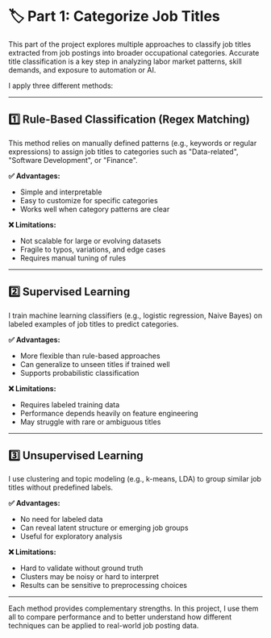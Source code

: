 # 🏷️ Part 1: Categorize Job Titles

This part of the project explores multiple approaches to classify job titles extracted from job postings into broader occupational categories. Accurate title classification is a key step in analyzing labor market patterns, skill demands, and exposure to automation or AI.

I apply three different methods:

---

## 1️⃣ Rule-Based Classification (Regex Matching)

This method relies on manually defined patterns (e.g., keywords or regular expressions) to assign job titles to categories such as "Data-related", "Software Development", or "Finance".

**✅ Advantages:**
- Simple and interpretable
- Easy to customize for specific categories
- Works well when category patterns are clear

**❌ Limitations:**
- Not scalable for large or evolving datasets
- Fragile to typos, variations, and edge cases
- Requires manual tuning of rules

---

## 2️⃣ Supervised Learning

I train machine learning classifiers (e.g., logistic regression, Naive Bayes) on labeled examples of job titles to predict categories.

**✅ Advantages:**
- More flexible than rule-based approaches
- Can generalize to unseen titles if trained well
- Supports probabilistic classification

**❌ Limitations:**
- Requires labeled training data
- Performance depends heavily on feature engineering
- May struggle with rare or ambiguous titles

---

## 3️⃣ Unsupervised Learning

I use clustering and topic modeling (e.g., k-means, LDA) to group similar job titles without predefined labels.

**✅ Advantages:**
- No need for labeled data
- Can reveal latent structure or emerging job groups
- Useful for exploratory analysis

**❌ Limitations:**
- Hard to validate without ground truth
- Clusters may be noisy or hard to interpret
- Results can be sensitive to preprocessing choices

---

Each method provides complementary strengths. In this project, I use them all to compare performance and to better understand how different techniques can be applied to real-world job posting data.

